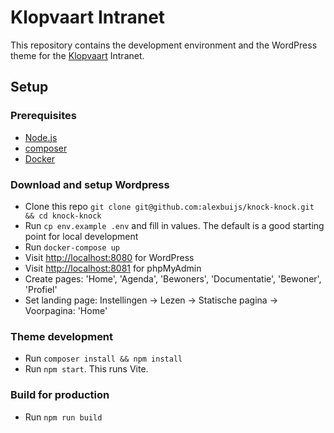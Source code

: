 # Klopvaart Intranet

This repository contains the development environment and the WordPress theme for the [Klopvaart](http://intranet.klopvaart.nl) Intranet.

## Setup

### Prerequisites

- [Node.js](https://nodejs.org)
- [composer](https://getcomposer.org)
- [Docker](https://www.docker.com)

### Download and setup Wordpress
- Clone this repo `git clone git@github.com:alexbuijs/knock-knock.git && cd knock-knock`
- Run `cp env.example .env` and fill in values. The default is a good starting point for local development
- Run `docker-compose up`
- Visit [http://localhost:8080](http://localhost:8080) for WordPress
- Visit [http://localhost:8081](http://localhost:8081) for phpMyAdmin
- Create pages: 'Home', 'Agenda', 'Bewoners', 'Documentatie', 'Bewoner', 'Profiel'
- Set landing page: Instellingen -> Lezen -> Statische pagina -> Voorpagina: 'Home'

### Theme development

- Run `composer install && npm install`
- Run `npm start`. This runs Vite.

### Build for production
- Run `npm run build`
